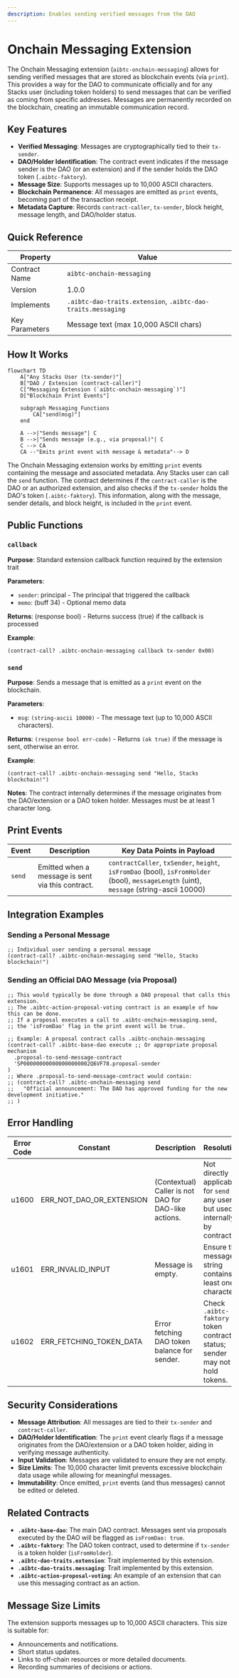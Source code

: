 ```yaml
---
description: Enables sending verified messages from the DAO
---
```


# Onchain Messaging Extension

The Onchain Messaging extension (`aibtc-onchain-messaging`) allows for sending verified messages that are stored as blockchain events (via `print`). This provides a way for the DAO to communicate officially and for any Stacks user (including token holders) to send messages that can be verified as coming from specific addresses. Messages are permanently recorded on the blockchain, creating an immutable communication record.

## Key Features

- **Verified Messaging**: Messages are cryptographically tied to their `tx-sender`.
- **DAO/Holder Identification**: The contract event indicates if the message sender is the DAO (or an extension) and if the sender holds the DAO token (`.aibtc-faktory`).
- **Message Size**: Supports messages up to 10,000 ASCII characters.
- **Blockchain Permanence**: All messages are emitted as `print` events, becoming part of the transaction receipt.
- **Metadata Capture**: Records `contract-caller`, `tx-sender`, block height, message length, and DAO/holder status.

## Quick Reference

| Property       | Value                                     |
| -------------- | ----------------------------------------- |
| Contract Name  | `aibtc-onchain-messaging`                 |
| Version        | 1.0.0                                     |
| Implements     | `.aibtc-dao-traits.extension`, `.aibtc-dao-traits.messaging` |
| Key Parameters | Message text (max 10,000 ASCII chars)     |

## How It Works

```mermaid
flowchart TD
    A["Any Stacks User (tx-sender)"]
    B["DAO / Extension (contract-caller)"]
    C["Messaging Extension (`aibtc-onchain-messaging`)"]
    D["Blockchain Print Events"]
    
    subgraph Messaging Functions
        CA["send(msg)"]
    end
    
    A -->|"Sends message"| C
    B -->|"Sends message (e.g., via proposal)"| C
    C --> CA
    CA --"Emits print event with message & metadata"--> D
```

The Onchain Messaging extension works by emitting `print` events containing the message and associated metadata. Any Stacks user can call the `send` function. The contract determines if the `contract-caller` is the DAO or an authorized extension, and also checks if the `tx-sender` holds the DAO's token (`.aibtc-faktory`). This information, along with the message, sender details, and block height, is included in the `print` event.

## Public Functions

### `callback`

**Purpose**: Standard extension callback function required by the extension trait

**Parameters**:
- `sender`: principal - The principal that triggered the callback
- `memo`: (buff 34) - Optional memo data

**Returns**: (response bool) - Returns success (true) if the callback is processed

**Example**:
```clarity
(contract-call? .aibtc-onchain-messaging callback tx-sender 0x00)
```

### `send`

**Purpose**: Sends a message that is emitted as a `print` event on the blockchain.

**Parameters**:
- `msg`: `(string-ascii 10000)` - The message text (up to 10,000 ASCII characters).

**Returns**: `(response bool err-code)` - Returns `(ok true)` if the message is sent, otherwise an error.

**Example**:
```clarity
(contract-call? .aibtc-onchain-messaging send "Hello, Stacks blockchain!")
```

**Notes**: The contract internally determines if the message originates from the DAO/extension or a DAO token holder. Messages must be at least 1 character long.

## Print Events

| Event    | Description                                     | Key Data Points in Payload                                                                                                |
| -------- | ----------------------------------------------- | ------------------------------------------------------------------------------------------------------------------------- |
| `send`   | Emitted when a message is sent via this contract. | `contractCaller`, `txSender`, `height`, `isFromDao` (bool), `isFromHolder` (bool), `messageLength` (uint), `message` (string-ascii 10000) |

## Integration Examples

### Sending a Personal Message

```clarity
;; Individual user sending a personal message
(contract-call? .aibtc-onchain-messaging send "Hello, Stacks blockchain!")
```

### Sending an Official DAO Message (via Proposal)

```clarity
;; This would typically be done through a DAO proposal that calls this extension.
;; The .aibtc-action-proposal-voting contract is an example of how this can be done.
;; If a proposal executes a call to .aibtc-onchain-messaging.send, 
;; the 'isFromDao' flag in the print event will be true.

;; Example: A proposal contract calls .aibtc-onchain-messaging
(contract-call? .aibtc-base-dao execute ;; Or appropriate proposal mechanism
  .proposal-to-send-message-contract
  'SP000000000000000000002Q6VF78.proposal-sender
)
;; Where .proposal-to-send-message-contract would contain:
;; (contract-call? .aibtc-onchain-messaging send
;;   "Official announcement: The DAO has approved funding for the new development initiative."
;; )
```

## Error Handling

| Error Code | Constant                  | Description                                       | Resolution                                                                    |
| ---------- | ------------------------- | ------------------------------------------------- | ----------------------------------------------------------------------------- |
| u1600      | ERR_NOT_DAO_OR_EXTENSION  | (Contextual) Caller is not DAO for DAO-like actions. | Not directly applicable for `send` by any user, but used internally by contract. |
| u1601      | ERR_INVALID_INPUT         | Message is empty.                                 | Ensure the message string contains at least one character.                    |
| u1602      | ERR_FETCHING_TOKEN_DATA   | Error fetching DAO token balance for sender.      | Check `.aibtc-faktory` token contract status; sender may not hold tokens.     |

## Security Considerations

- **Message Attribution**: All messages are tied to their `tx-sender` and `contract-caller`.
- **DAO/Holder Identification**: The `print` event clearly flags if a message originates from the DAO/extension or a DAO token holder, aiding in verifying message authenticity.
- **Input Validation**: Messages are validated to ensure they are not empty.
- **Size Limits**: The 10,000 character limit prevents excessive blockchain data usage while allowing for meaningful messages.
- **Immutability**: Once emitted, `print` events (and thus messages) cannot be edited or deleted.

## Related Contracts

- **`.aibtc-base-dao`**: The main DAO contract. Messages sent via proposals executed by the DAO will be flagged as `isFromDao: true`.
- **`.aibtc-faktory`**: The DAO token contract, used to determine if `tx-sender` is a token holder (`isFromHolder`).
- **`.aibtc-dao-traits.extension`**: Trait implemented by this extension.
- **`.aibtc-dao-traits.messaging`**: Trait implemented by this extension.
- **`.aibtc-action-proposal-voting`**: An example of an extension that can use this messaging contract as an action.

## Message Size Limits

The extension supports messages up to 10,000 ASCII characters. This size is suitable for:
- Announcements and notifications.
- Short status updates.
- Links to off-chain resources or more detailed documents.
- Recording summaries of decisions or actions.
